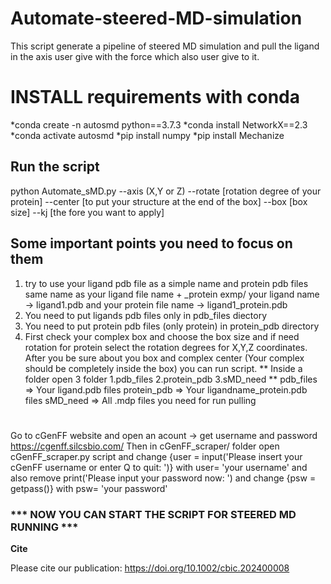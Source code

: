 # Automate-steered-MD-simulation
This script generate a pipeline of steered MD simulation and pull the ligand in the axis user give with the force which also user give to it.
# INSTALL requirements with conda
*conda create -n autosmd python==3.7.3
*conda install NetworkX==2.3
*conda activate autosmd
*pip install numpy
*pip install Mechanize
## Run the script
python Automate_sMD.py --axis (X,Y or Z) --rotate [rotation degree of your protein] --center [to put your structure at the end of the box] --box [box size] --kj [the fore you want to apply]
## Some important points you need to focus on them ##
1) try to use your ligand pdb file as a simple name and protein pdb files same name as your ligand file name + _protein
exmp/ your ligand name -> ligand1.pdb and your protein file name -> ligand1_protein.pdb
2) You need to put ligands pdb files only in pdb_files diectory
3) You need to put protein pdb files (only protein) in protein_pdb directory
4) First check your complex box and choose the box size and if need rotation for protein select the rotation 
   degrees for X,Y,Z coordinates. After you be sure about you box and complex center (Your complex should be completely inside the box) you can run script.
** Inside a folder open 3 folder 1.pdb_files 2.protein_pdb 3.sMD_need **
pdb_files => Your ligand.pdb files
protein_pdb => Your ligandname_protein.pdb files
sMD_need => All .mdp files you need for run pulling
#
Go to cGenFF website and open an acount -> get username and password https://cgenff.silcsbio.com/
Then in cGenFF_scraper/ folder open cGenFF_scraper.py script and change {user = input('Please insert your cGenFF username or enter Q to quit: ')} with user= 'your username'
and also remove print('Please input your password now: ') and change {psw = getpass()} with psw= 'your password'
### *** NOW YOU CAN START THE SCRIPT FOR STEERED MD RUNNING *** ###

**Cite**

Please cite our publication: https://doi.org/10.1002/cbic.202400008
